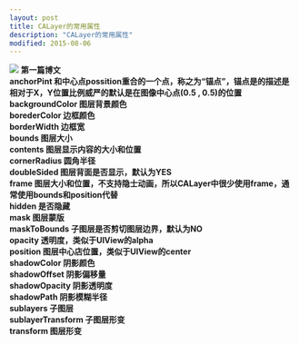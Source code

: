 ```yaml
---
layout: post
title: CALayer的常用属性
description: "CALayer的常用属性"
modified: 2015-08-06
---
```


<img src="http://i.imgur.com/nQFuJBO.jpg">
<b>第一篇博文</b>
<br>
<b>anchorPint        和中心点possition重合的一个点，称之为“锚点”，锚点是的描述是相对于X，Y位置比例威严的默认是在图像中心点(0.5 , 0.5)的位置</b>	
<br>
<b>backgroundColor   图层背景颜色</b>
<br>
<b>borederColor      边框颜色</b>
<br>
<b>borderWidth       边框宽</b>
<br>
<b>bounds            图层大小</b>
<br>
<b>contents          图层显示内容的大小和位置</b>
<br>
<b>cornerRadius      圆角半径</b>
<br>
<b>doubleSided        图层背面是否显示，默认为YES</b>
<br>
<b>frame              图层大小和位置，不支持隐士动画，所以CALayer中很少使用frame，通常使用bounds和position代替</b>
<br>
<b>hidden             是否隐藏</b>
<br>
<b>mask               图层蒙版</b>
<br>
<b>maskToBounds       子图层是否剪切图层边界，默认为NO</b>
<br>
<b>opacity            透明度，类似于UIView的alpha</b>
<br>
<b>position           图层中心店位置，类似于UIView的center</b>
<br>
<b>shadowColor        阴影颜色</b>
<br>
<b>shadowOffset       阴影偏移量</b>
<br>
<b>shadowOpacity      阴影透明度</b>
<br>
<b>shadowPath         阴影模糊半径</b>
<br>
<b>sublayers          子图层</b>
<br>
<b>sublayerTransform  子图层形变</b>
<br>
<b>transform          图层形变</b>
<br>

